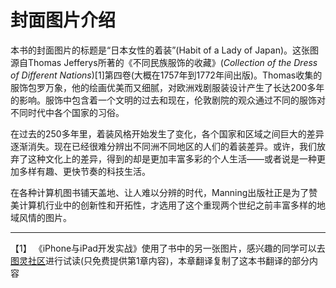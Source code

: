 # 封面图片介绍

本书的封面图片的标题是“日本女性的着装”(Habit of a Lady of Japan)。这张图源自Thomas Jefferys所著的《不同民族服饰的收藏》(*Collection of the Dress of Different Nations*)[1]第四卷(大概在1757年到1772年间出版)。Thomas收集的服饰包罗万象，他的绘画优美而又细腻，对欧洲戏剧服装设计产生了长达200多年的影响。服饰中包含着一个文明的过去和现在，伦敦剧院的观众通过不同的服饰对不同时代中各个国家的习俗。

在过去的250多年里，着装风格开始发生了变化，各个国家和区域之间巨大的差异逐渐消失。现在已经很难分辨出不同洲不同地区的人们的着装差异。或许，我们放弃了这种文化上的差异，得到的却是更加丰富多彩的个人生活——或者说是一种更加多样有趣、更快节奏的科技生活。

在各种计算机图书铺天盖地、让人难以分辨的时代，Manning出版社正是为了赞美计算机行业中的创新性和开拓性，才选用了这个重现两个世纪之前丰富多样的地域风情的图片。

----------

【1】 《iPhone与iPad开发实战》使用了书中的另一张图片，感兴趣的同学可以去[图灵社区](http://www.ituring.com.cn/article/39923)进行试读(只免费提供第1章内容)，本章翻译复制了这本书翻译的部分内容
